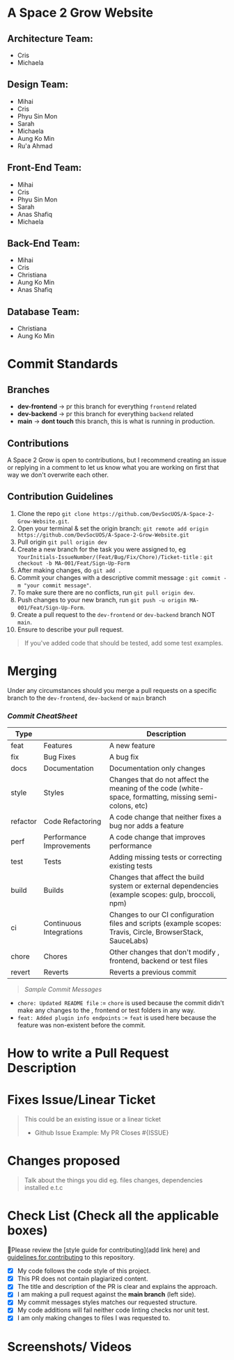 # A Space 2 Grow Website
## Architecture Team:
- Cris
- Michaela

## Design Team:
- Mihai
- Cris
- Phyu Sin Mon
- Sarah
- Michaela
- Aung Ko Min
- Ru'a Ahmad

## Front-End Team:
- Mihai
- Cris
- Phyu Sin Mon
- Sarah
- Anas Shafiq
- Michaela

## Back-End Team:
- Mihai
- Cris
- Christiana
- Aung Ko Min
- Anas Shafiq

## Database Team: 
- Christiana
- Aung Ko Min



# Commit Standards

## Branches

- **dev-frontend** -> pr this branch for everything `frontend` related
- **dev-backend** -> pr this branch for everything `backend` related
- **main** -> **dont touch** this branch, this is what is running in production.

## Contributions

A Space 2 Grow is open to contributions, but I recommend creating an issue or replying in a comment to let us know what you are working on first that way we don't overwrite each other.

## Contribution Guidelines

1. Clone the repo `git clone https://github.com/DevSocUOS/A-Space-2-Grow-Website.git`.
2. Open your terminal & set the origin branch: `git remote add origin https://github.com/DevSocUOS/A-Space-2-Grow-Website.git`
3. Pull origin `git pull origin dev`
4. Create a new branch for the task you were assigned to, eg `YourInitials-IssueNumber/(Feat/Bug/Fix/Chore)/Ticket-title` : `git checkout -b MA-001/Feat/Sign-Up-Form`
5. After making changes, do `git add .`
6. Commit your changes with a descriptive commit message : `git commit -m "your commit message"`.
7. To make sure there are no conflicts, run `git pull origin dev`.
8. Push changes to your new branch, run `git push -u origin MA-001/Feat/Sign-Up-Form`.
9. Create a pull request to the `dev-frontend` or `dev-backend` branch NOT `main`.
10. Ensure to describe your pull request.

> If you've added code that should be tested, add some test examples.

# Merging

Under any circumstances should you merge a pull requests on a specific branch to the `dev-frontend`, `dev-backend` or `main` branch

### _Commit CheatSheet_

| Type     |                          | Description                                                                                                 |
| -------- | ------------------------ | ----------------------------------------------------------------------------------------------------------- |
| feat     | Features                 | A new feature                                                                                               |
| fix      | Bug Fixes                | A bug fix                                                                                                   |
| docs     | Documentation            | Documentation only changes                                                                                  |
| style    | Styles                   | Changes that do not affect the meaning of the code (white-space, formatting, missing semi-colons, etc)      |
| refactor | Code Refactoring         | A code change that neither fixes a bug nor adds a feature                                                   |
| perf     | Performance Improvements | A code change that improves performance                                                                     |
| test     | Tests                    | Adding missing tests or correcting existing tests                                                           |
| build    | Builds                   | Changes that affect the build system or external dependencies (example scopes: gulp, broccoli, npm)         |
| ci       | Continuous Integrations  | Changes to our CI configuration files and scripts (example scopes: Travis, Circle, BrowserStack, SauceLabs) |
| chore    | Chores                   | Other changes that don't modify , frontend, backend or test files                                                    |
| revert   | Reverts                  | Reverts a previous commit                                                                                   |

> _Sample Commit Messages_

- `chore: Updated README file` := `chore` is used because the commit didn't make any changes to the , frontend or test folders in any way.
- `feat: Added plugin info endpoints` := `feat` is used here because the feature was non-existent before the commit.


# How to write a Pull Request Description

# Fixes Issue/Linear Ticket

> This could be an existing issue or a linear ticket
>
> - Github Issue Example: My PR Closes #{ISSUE}

# Changes proposed

> Talk about the things you did eg. files changes, dependencies installed e.t.c

# Check List (Check all the applicable boxes)

:rotating_light:Please review the [style guide for contributing](add link here) and [guidelines for contributing](https://github.com/DevSocUOS/A-Space-2-Grow-Website/blob/main/README.md) to this repository.

- [x] My code follows the code style of this project.
- [x] This PR does not contain plagiarized content.
- [x] The title and description of the PR is clear and explains the approach.
- [x] I am making a pull request against the **main branch** (left side).
- [x] My commit messages styles matches our requested structure.
- [x] My code additions will fail neither code linting checks nor unit test.
- [x] I am only making changes to files I was requested to.

# Screenshots/ Videos

<!-- If the changes are static page changes or UI changes add screenshots -->
<!-- If the changes involve implementing a functionality or working with apis, include a video
detailing how to implement the functionality and the request to the api and responses from the api endpoint-->
<!-- Add all the screenshots/videos which support your changes i.e before your change and after your change -->

